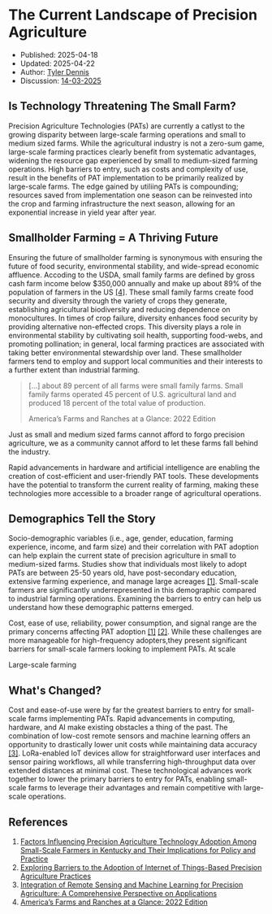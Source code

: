# The Current Landscape of Precision Agriculture
- Published: 2025-04-18
- Updated: 2025-04-22
- Author: [Tyler Dennis](https://tylrdnns.substack.com/)
- Discussion: [14-03-2025](https://plantos.discourse.group/t/this-week-14-03-2025/11)

## Is Technology Threatening The Small Farm?
Precision Agriculture Technologies (PATs) are currently a catlyst to the growing disparity between large-scale farming operations and small to medium sized farms. While the agricultural industry is not a zero-sum game, large-scale farming practices clearly benefit from systematic advantages, widening the resource gap experienced by small to medium-sized farming operations. High barriers to entry, such as costs and complexity of use, result in the benefits of PAT implementation to be primarily realized by large-scale farms. The edge gained by utiliing PATs is compounding; resources saved from implementation one season can be reinvested into the crop and farming infrastructure the next season, allowing for an exponential increase in yield year after year. 

## Smallholder Farming = A Thriving Future
Ensuring the future of smallholder farming is synonymous with ensuring the future of food security, environmental stability, and wide-spread economic affluence. Accoding to the USDA, small family farms are defined by gross cash farm income below $350,000 annually and make up about 89% of the population of farmers in the US [[4]](https://www.ers.usda.gov/publications/pub-details?pubid=105387). These small family farms create food security and diversity through the variety of crops they generate, establishing agricultural biodiversity and reducing dependence on monocultures. In times of crop failure, diversity enhances food security by providing alternative non-effected crops. This diversity plays a role in environmental stability by cultivating soil health, supporting food-webs, and promoting pollination; in general, local farming practices are associated with taking better environmental stewardship over land. These smallholder farmers tend to employ and support local communities and their interests to a further extent than industrial farming.

> [...] about 89 percent of all farms were small family farms. Small family farms operated 45 percent of U.S. agricultural land and produced 18 percent of the total value of production.
> 
> America’s Farms and Ranches at a Glance: 2022 Edition

Just as small and medium sized farms cannot afford to forgo precision agriculture, we as a community cannot afford to let these farms fall behind the industry.

Rapid advancements in hardware and artificial intelligence are enabling the creation of cost-efficient and user-friendly PAT tools. These developments have the potential to transform the current reality of farming, making these technologies more accessible to a broader range of agricultural operations.

## Demographics Tell the Story
Socio-demographic variables (i.e., age, gender, education, farming experience, income, and farm size) and their correlation with PAT adoption can help explain the current state of precision agriculture in small to medium-sized farms. Studies show that individuals most likely to adopt PATs are between 25-50 years old, have post-secondary education, extensive farming experience, and manage large acreages [[1]](https://www.mdpi.com/2077-0472/15/2/177). Small-scale farmers are significantly underrepresented in this demographic compared to industrial farming operations. Examining the barriers to entry can help us understand how these demographic patterns emerged.

Cost, ease of use, reliability, power consumption, and signal range are the primary concerns affecting PAT adoption [[1]](https://www.mdpi.com/2077-0472/15/2/177) [[2]](https://www.mdpi.com/2077-0472/13/1/163). While these challenges are more manageable for high-frequency adopters,they present significant barriers for small-scale farmers looking to implement PATs. At scale

Large-scale farming

## What's Changed?
Cost and ease-of-use were by far the greatest barriers to entry for small-scale farms implementing PATs. Rapid advancements in computing, hardware, and AI make existing obstacles a thing of the past. The combination of low-cost remote sensors and machine learning offers an opportunity to drastically lower unit costs while maintaining data accuracy [[3]](https://www.mdpi.com/2073-4395/14/9/1975). LoRa-enabled IoT devices allow for straightforward user interfaces and sensor pairing workflows, all while transferring high-throughput data over extended distances at minimal cost. These technological advances work together to lower the primary barriers to entry for PATs, enabling small-scale farms to leverage their advantages and remain competitive with large-scale operations.

## References
1. [Factors Influencing Precision Agriculture Technology Adoption Among Small-Scale Farmers in Kentucky and Their Implications for Policy and Practice](https://www.mdpi.com/2077-0472/15/2/177)
2. [Exploring Barriers to the Adoption of Internet of Things-Based Precision Agriculture Practices](https://www.mdpi.com/2077-0472/13/1/163)
3. [Integration of Remote Sensing and Machine Learning for Precision Agriculture: A Comprehensive Perspective on Applications](https://www.mdpi.com/2073-4395/14/9/1975)
4. [America’s Farms and Ranches at a Glance: 2022 Edition](https://www.ers.usda.gov/publications/pub-details?pubid=105387)
